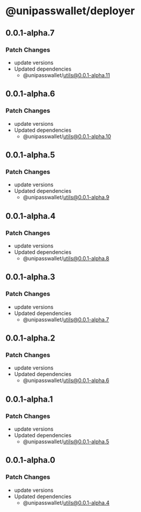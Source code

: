 # @unipasswallet/deployer

## 0.0.1-alpha.7

### Patch Changes

- update versions
- Updated dependencies
  - @unipasswallet/utils@0.0.1-alpha.11

## 0.0.1-alpha.6

### Patch Changes

- update versions
- Updated dependencies
  - @unipasswallet/utils@0.0.1-alpha.10

## 0.0.1-alpha.5

### Patch Changes

- update versions
- Updated dependencies
  - @unipasswallet/utils@0.0.1-alpha.9

## 0.0.1-alpha.4

### Patch Changes

- update versions
- Updated dependencies
  - @unipasswallet/utils@0.0.1-alpha.8

## 0.0.1-alpha.3

### Patch Changes

- update versions
- Updated dependencies
  - @unipasswallet/utils@0.0.1-alpha.7

## 0.0.1-alpha.2

### Patch Changes

- update versions
- Updated dependencies
  - @unipasswallet/utils@0.0.1-alpha.6

## 0.0.1-alpha.1

### Patch Changes

- update versions
- Updated dependencies
  - @unipasswallet/utils@0.0.1-alpha.5

## 0.0.1-alpha.0

### Patch Changes

- update versions
- Updated dependencies
  - @unipasswallet/utils@0.0.1-alpha.4
